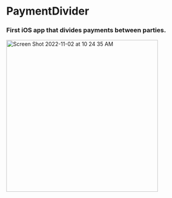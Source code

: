 # PaymentDivider
### First iOS app that divides payments between parties.

<p><img width="400" alt="Screen Shot 2022-11-02 at 10 24 35 AM" src="https://user-images.githubusercontent.com/105057858/201956554-00467a82-2f51-414f-9190-fd8cc9c1eb44.mov"></p>
